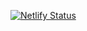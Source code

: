 [![Netlify Status](https://api.netlify.com/api/v1/badges/35e25369-3be3-487d-9c96-719588be0683/deploy-status)](https://app.netlify.com/sites/upbeat-blackwell-dca2cf/deploys)